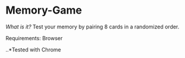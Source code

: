 # Memory-Game
*What is it?*
Test your memory by pairing 8 cards in a randomized order.

Requirements:
Browser

  ..*Tested with Chrome

